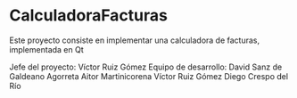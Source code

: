 # CalculadoraFacturas
Este proyecto consiste en implementar una calculadora de facturas, implementada en Qt

Jefe del proyecto: Víctor Ruiz Gómez
Equipo de desarrollo:
  David Sanz de Galdeano Agorreta
  Aitor Martinicorena
  Víctor Ruiz Gómez
  Diego Crespo del Río
